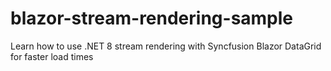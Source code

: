 # blazor-stream-rendering-sample
Learn how to use .NET 8 stream rendering with Syncfusion Blazor DataGrid for faster load times
